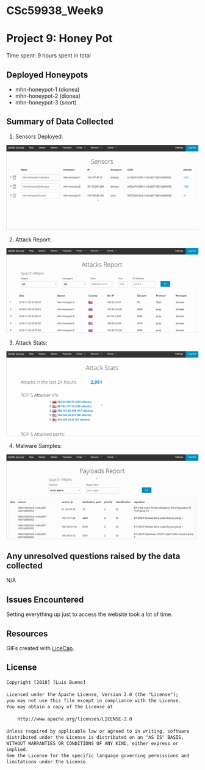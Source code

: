 # CSc59938_Week9
# Project 9: Honey Pot
Time spent: 9 hours spent in total

## Deployed Honeypots
- mhn-honeypot-1 (dionea)
- mhn-honeypot-2 (dionea)
- mhn-honeypot-3 (snort)

## Summary of Data Collected
1. Sensors Deployed:
<img src='hsensors.gif' title='Sensors' width='' />

2. Attack Report:
<img src='attacksreport.gif' title='AttackReport' width='' />

3. Attack Stats:
<img src='attack_stats.gif' title='AttackStats' width='' />

4. Malware Samples:
<img src='payloadsreport.gif' title='Malware' width='' />

## Any unresolved questions raised by the data collected
N/A

## Issues Encountered
Setting everything up just to access the website took a lot of time.

## Resources

GIFs created with [LiceCap](http://www.cockos.com/licecap/).

## License

    Copyright [2018] [Luis Bueno]

    Licensed under the Apache License, Version 2.0 (the "License");
    you may not use this file except in compliance with the License.
    You may obtain a copy of the License at

        http://www.apache.org/licenses/LICENSE-2.0

    Unless required by applicable law or agreed to in writing, software
    distributed under the License is distributed on an "AS IS" BASIS,
    WITHOUT WARRANTIES OR CONDITIONS OF ANY KIND, either express or implied.
    See the License for the specific language governing permissions and
    limitations under the License.
